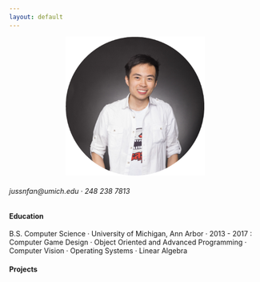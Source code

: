 ```yaml
---
layout: default
---
```



<p align="center">
	<img src="/images/jfan5small.png">
	<h6>jussnfan@umich.edu · 248 238 7813</h6>
</p>

#### Education
B.S. Computer Science · University of Michigan, Ann Arbor · 2013 - 2017
:	Computer Game Design · Object Oriented and Advanced Programming · Computer Vision · Operating Systems · Linear Algebra

#### Projects